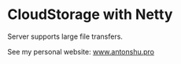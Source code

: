 # CloudStorage with Netty

Server supports large file transfers.

See my personal website: www.antonshu.pro
